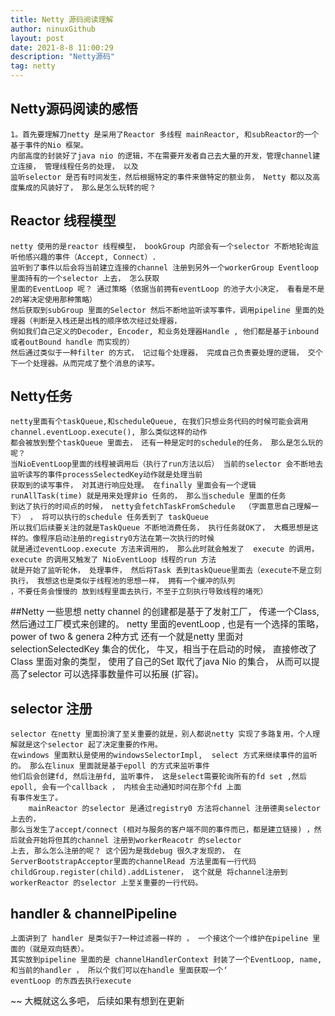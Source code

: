 ```yaml
---
title: Netty 源码阅读理解
author: ninuxGithub
layout: post
date: 2021-8-8 11:00:29
description: "Netty源码"
tag: netty
---
```



## Netty源码阅读的感悟
    1。首先要理解刀netty 是采用了Reactor 多线程 mainReactor, 和subReactor的一个基于事件的Nio 框架。
    内部高度的封装好了java nio 的逻辑，不在需要开发者自己去大量的开发，管理channel建立连接， 管理线程任务的处理， 以及
    监听selector 是否有时间发生，然后根据特定的事件来做特定的额业务， Netty 都以及高度集成的风装好了， 那么是怎么玩转的呢？
    

## Reactor 线程模型
    netty 使用的是reactor 线程模型， bookGroup 内部会有一个selector 不断地轮询监听他感兴趣的事件（Accept, Connect）.
    监听到了事件以后会将当前建立连接的channel 注册到另外一个workerGroup Eventloop 里面持有的一个selector 上去， 怎么获取
    里面的EventLoop 呢？ 通过策略（依据当前拥有eventLoop 的池子大小决定， 看看是不是2的幂决定使用那种策略）
    然后获取到subGroup 里面的Selector 然后不断地监听读写事件，调用pipeline 里面的处理器（判断是入栈还是出栈的顺序依次经过处理器，
    例如我们自己定义的Decoder, Encoder, 和业务处理器Handle , 他们都是基于inbound 或者outBound handle 而实现的）
    然后通过类似于一种filter 的方式， 记过每个处理器， 完成自己负责要处理的逻辑， 交个下一个处理器。从而完成了整个消息的读写。


## Netty任务
    netty里面有个taskQueue,和scheduleQueue, 在我们只想业务代码的时候可能会调用channel.eventLoop.execute(), 那么类似这样的动作
    都会被放到整个taskQueue 里面去， 还有一种是定时的schedule的任务， 那么是怎么玩的呢？
    当NioEventLoop里面的线程被调用后（执行了run方法以后） 当前的selector 会不断地去监听读写的事件processSelectedKey动作就是处理当前
    获取到的读写事件， 对其进行响应处理。 在finally 里面会有一个逻辑runAllTask(time) 就是用来处理非io 任务的， 那么当schedule 里面的任务
    到达了执行的时间点的时候， netty会fetchTaskFromSchedule  （字面意思自己理解一下） ， 将可以执行的schedule 任务丢到了 taskQueue
    所以我们后续要关注的就是TaskQueue 不断地消费任务， 执行任务就OK了， 大概思想是这样的。像程序启动注册的registry0方法在第一次执行的时候
    就是通过eventLoop.execute 方法来调用的， 那么此时就会触发了  execute 的调用， execute 的调用又触发了 NioEventLoop 线程的run 方法
    就是开始了监听轮休， 处理事件， 然后将Task 丢到taskQueue里面去（execute不是立刻执行， 我想这也是类似于线程池的思想一样， 拥有一个缓冲的队列
    ，不要任务会慢慢的 放到线程里面去执行，不至于立刻执行导致线程的堵死）

##Netty 一些思想
    netty channel 的创建都是基于了发射工厂， 传递一个Class, 然后通过工厂模式来创建的。
    netty 里面的eventLoop , 也是有一个选择的策略， power of two & genera 2种方式
    还有一个就是netty 里面对selectionSelectedKey 集合的优化， 牛叉，相当于在启动的时候， 直接修改了Class 里面对象的类型， 使用了自己的Set
    取代了java Nio 的集合， 从而可以提高了selector 可以选择事数量件可以拓展 (扩容)。

## selector 注册
    selector 在netty 里面扮演了至关重要的就是，别人都说netty 实现了多路复用，个人理解就是这个selector 起了决定重要的作用。
    在windows 里面默认是使用的windowsSelectorImpl,  select 方式来继续事件的监听的。 那么在linux 里面就是基于epoll 的方式来监听事件
    他们后会创建fd, 然后注册fd, 监听事件， 这是select需要轮询所有的fd set ,然后epoll, 会有一个callback ， 内核会主动通知时间在那个fd 上面
    有事件发生了。
        mainReactor 的selector 是通过registry0 方法将channel 注册德奥selector 上去的， 
    那么当发生了accept/connect (相对与服务的客户端不同的事件而已，都是建立链接) ，然后就会开始将但其的channel 注册到workerReacotr 的selector 
    上去, 那么怎么注册的呢？ 这个因为是我debug 很久才发现的， 在ServerBootstrapAcceptor里面的channelRead 方法里面有一行代码
    childGroup.register(child).addListener， 这个就是 将channel注册到  workerReactor 的selector 上至关重要的一行代码。

## handler & channelPipeline
    上面讲到了 handler 是类似于7一种过滤器一样的 ， 一个接这个一个维护在pipeline 里面的（就是双向链表）。
    其实放到pipeline 里面的是 channelHandlerContext 封装了一个EventLoop, name,和当前的handler ， 所以个我们可以在handle 里面获取一个‘
    eventLoop 的东西去执行execute


~~ 大概就这么多吧， 后续如果有想到在更新
    




      

